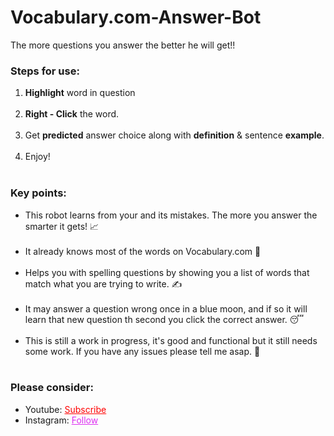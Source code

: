 # Vocabulary.com-Answer-Bot
The more questions you answer the better he will get!!


<h3>Steps for use: </h3>
<ol style="margin-bottom:10px;">
<li><b>Highlight</b> word in question</li><br>
<li><b>Right - Click</b> the word.</li><br>
<li>Get <b>predicted</b> answer choice along with <b>definition</b> & sentence <b>example</b>.</li><br>
<li>Enjoy!</li><br>
</ol>


<h3>Key points:</h3>
<ul style="margin-bottom:10px;">
<li>This robot learns from your and its mistakes. The more you answer the smarter it gets! 📈</li><br>
<li>It already knows most of the words on Vocabulary.com 🧠</li><br>
<li>Helps you with spelling questions by showing you a list of words that match what you are trying to write. ✍</li><br>
<li>It may answer a question wrong once in a blue moon, and if so it will learn that new question th second you click the correct answer. 😴</li><br>
<li>This is still a work in progress, it's good and functional but it still needs some work. If you have any issues please tell me asap. 🙏</li><br>
</ul>

<h3>Please consider:</h3>
<ul>
<li>Youtube:  <a style="color:red;" target="_Blank" href="https://www.youtube.com/channel/UCinBnZ2BKAbCKA1w9lmFd0w">Subscribe</a></li>
<li>Instagram:  <a style="color:#dc2ef0;" target="_Blank" href="https://www.instagram.com/nyc.geahad.codes/">Follow</a></li>
</ul>

